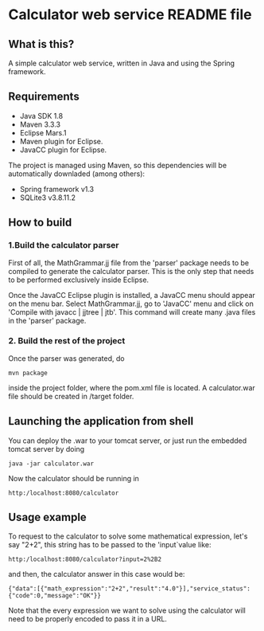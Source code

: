 # Calculator web service README file

## What is this?
A simple calculator web service, written in Java and using the Spring framework.

## Requirements
- Java SDK 1.8
- Maven 3.3.3
- Eclipse Mars.1 
- Maven plugin for Eclipse.
- JavaCC plugin for Eclipse.


The project is managed using Maven, so this dependencies will be automatically downladed (among others):

- Spring framework v1.3
- SQLite3 v3.8.11.2



## How to build
### 1.Build the calculator parser
First of all, the MathGrammar.jj file from the 'parser' package needs to be compiled to generate the calculator parser. This is the only step that needs to be performed exclusively inside Eclipse. 

Once the JavaCC Eclipse plugin is installed, a JavaCC menu should appear on the menu bar. Select MathGrammar.jj, go to 'JavaCC' menu and click on 'Compile with javacc | jjtree | jtb'. This command will create many .java files in the 'parser' package.

### 2. Build the rest of the project
Once the parser was generated, do

`mvn package`

inside the project folder, where the pom.xml file is located. A calculator.war file should be created in /target folder.

## Launching the application from shell
You can deploy the .war to your tomcat server, or just run the embedded tomcat server by doing

`java -jar calculator.war`

Now the calculator should be running in 

`http:/localhost:8080/calculator`

## Usage example

To request to the calculator to solve some mathematical expression, let's say "2+2", this string has to be passed to the 'input`value like:

`http:/localhost:8080/calculator?input=2%2B2`

and then, the calculator answer in this case would be:

`{"data":[{"math_expression":"2+2","result":"4.0"}],"service_status":{"code":0,"message":"OK"}}`

Note that the every expression we want to solve using the calculator will need to be properly encoded to pass it in a URL.

